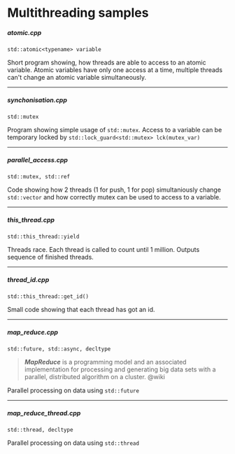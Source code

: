 # Multithreading samples

##### atomic.cpp

```std::atomic<typename> variable```

Short program showing, how threads are able to access to an atomic variable.
Atomic variables have only one access at a time, multiple threads can't change an atomic variable simultaneously.

---
##### synchonisation.cpp

```std::mutex```

Program showing simple usage of `std::mutex`. Access to a variable can be temporary locked by `std::lock_guard<std::mutex> lck(mutex_var)`

---
##### parallel_access.cpp

```std::mutex, std::ref```

Code showing how 2 threads (1 for push, 1 for pop) simultaniously change `std::vector` and how correctly mutex can be used to access to a variable.

---
##### this_thread.cpp

```std::this_thread::yield```

Threads race. Each thread is called to count until 1 million. Outputs sequence of finished threads.

---
##### thread_id.cpp

```std::this_thread::get_id()```

Small code showing that each thread has got an id.

---
##### map_reduce.cpp

```std::future, std::async, decltype```

> ***MapReduce*** is a programming model and an associated implementation for processing and generating big data sets with a parallel, distributed algorithm on a cluster.
@wiki

Parallel processing on data using `std::future`

---
##### map_reduce_thread.cpp

```std::thread, decltype```


Parallel processing on data using `std::thread`
